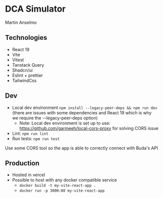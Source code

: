 # DCA Simulator

Martin Anselmo

## Technologies
- React 19
- Vite
- Vitest
- Tanstack Query
- Shadcn/ui
- Eslint + prettier
- TailwindCss

## Dev
- Local dev environment `npm install --legacy-peer-deps && npm run dev` (there are issues with some dependencies and React 19 which is why we require the --legacy-peer-deps option)
  - Note: Local dev environment is set up to use: https://github.com/garmeeh/local-cors-proxy for solving CORS issue
- Lint: `npm run lint`
- Run tests: `npm run test`

Use some CORS tool so the app is able to correctly connect with Buda's API

## Production
- Hosted in vercel
- Possible to host with any docker compatible service
  - `docker build -t my-vite-react-app .`
  - `docker run -p 3000:80 my-vite-react-app`
  


